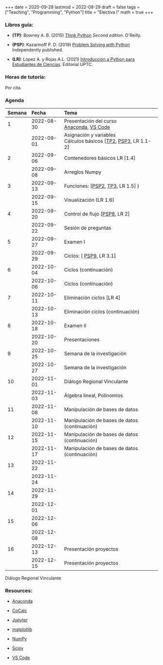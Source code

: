 +++
date      = 2020-09-28
lastmod   = 2022-08-29
draft     = false
tags      = ["Teaching", "Programming", "Python"]
title     = "Electiva I"
math      = true
+++

### Libros guía:


- **(TP)**: Bowney A. B. (2015) [Think Python](https://greenteapress.com/wp/think-python-2e/) *Second edition*. O'Reilly.

- **(PSP)**: Kazarinoff P. D. (2019) [Problem Solving with Python](https://problemsolvingwithpython.com) Independently published.

- **(LR)**: López A. y Rojas A.L. (2021) [Introducción a Python para Estudiantes de Ciencias](https://alexrojas.netlify.app/publication/prog/). Editorial UPTC.

### Horas de tutoría: 

Por cita.

### Agenda


|Semana |Fecha      |Tema                                                                                                                                                                                                                            |
|:------|:----------|:-------------------------------------------------------------------|
|1      |2022-08-30 | Presentación del curso <br> [Anaconda](https://www.anaconda.com/products/individual), [VS Code](https://code.visualstudio.com/)  |
|&nbsp; |2022-09-01 | Asignación y variables <br> Cálculos básicos [[TP2](http://greenteapress.com/thinkpython2/html/thinkpython2003.html), [PSP3](https://problemsolvingwithpython.com/03-The-Python-REPL/03.00-Introduction/), LR 1.1-2]  |
|2      |2022-09-06 | Contenedores básicos LR [1.4] |
|&nbsp; |2022-09-08 | Arreglos Numpy |
|3      |2022-09-13 | Funciones: [[PSP2](https://problemsolvingwithpython.com/07-Functions-and-Modules/07.00-Introduction/), [TP3](http://greenteapress.com/thinkpython2/html/thinkpython2004.html), LR 1.5] ) |
|&nbsp; |2022-09-15 | Visualización (LR 1.6) |
|4      |2022-09-20 | Control de flujo [[PSP8](https://problemsolvingwithpython.com/08-If-Else-Try-Except/08.00-Introduction/), LR 2] |
|&nbsp; |2022-09-22 | Sesión de preguntas |
|5      |2022-09-27 | Examen I |
|&nbsp; |2022-09-29 | Ciclos: [ [PSP9](https://problemsolvingwithpython.com/09-Loops/09.00-Introduction/), LR 3.1] |
|6      |2022-10-04 | Ciclos (continuación) |
|&nbsp; |2022-10-06 | Ciclos (continuación) |
|7      |2022-10-11 | Eliminación ciclos [LR 4]|
|&nbsp; |2022-10-13 | Eliminación ciclos (continuación) |
|8      |2022-10-18 | Examen II |
|&nbsp; |2022-10-20 | Presentaciones |
|9      |2022-10-25 | Semana de la investigación  |
|&nbsp; |2022-10-27 | Semana de la investigación |
|10     |2022-11-01 | Diálogo Regional Vinculante  |
|&nbsp; |2022-11-03 | Álgebra lineal, Polinomios |
|11     |2022-11-08 | Manipulación de bases de datos |
|&nbsp; |2022-11-10 | Manipulación de bases de datos (continuación) |
|12     |2022-11-15 | Manipulación de bases de datos (continuación) |
|&nbsp; |2022-11-17 | Manipulación de bases de datos (continuación) |
|13     |2022-11-22 | &nbsp; |
|&nbsp; |2022-11-24 | &nbsp; |
|14     |2022-11-29 | &nbsp; |
|&nbsp; |2022-12-01 | &nbsp;    |
|15     |2022-12-06 | &nbsp; |
|&nbsp; |2022-12-08 | &nbsp;    |
|16     |2022-12-13 | Presentación proyectos    |
|&nbsp; |2022-12-15 | Presentación proyectos    |

Diálogo Regional Vinculante
<!-- [Matplotlib](https://problemsolvingwithpython.com/06-Plotting-with-Matplotlib/06.00-Introduction/) -->


### Resources:

  - [Anaconda](https://anaconda.org)

  - [CoCalc](https://cocalc.com)

  - [Jupyter](https://jupyter.org/)

  - [matplotlib](https://matplotlib.org/3.1.1/index.html)

  - [NumPy](https://www.numpy.org/)

  - [Scipy](https://www.scipy.org/)

  - [VS Code](https://code.visualstudio.com/)



